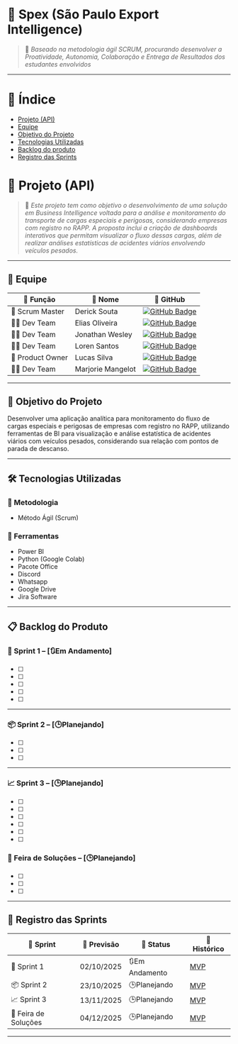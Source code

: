 # 🔧 Spex (São Paulo Export Intelligence)
> 📌 *Baseado na metodologia ágil SCRUM, procurando desenvolver a Proatividade, Autonomia, Colaboração e Entrega de Resultados dos estudantes envolvidos*

---

# 📑 Índice
* [Projeto (API)](#-projeto-api)
* [Equipe](#-equipe)
* [Objetivo do Projeto](#-objetivo-do-projeto)
* [Tecnologias Utilizadas](#%EF%B8%8F-tecnologias-utilizadas)
* [Backlog do produto](#-backlog-do-produto)
* [Registro das Sprints](#-registro-das-sprints)

# 🚀 Projeto (API) 
> 📌 *Este projeto tem como objetivo o desenvolvimento de uma solução em Business Intelligence voltada para a análise e monitoramento do transporte de cargas especiais e perigosas, considerando empresas com registro no RAPP. A proposta inclui a criação de dashboards interativos que permitam visualizar o fluxo dessas cargas, além de realizar análises estatísticas de acidentes viários envolvendo veículos pesados.*

---

## 👥 Equipe

| 💼 Função        | 👤 Nome               | 🔗 GitHub |
|------------------|----------------------|------------------------------------------------------------------|
| 🧩 Scrum Master | Derick Souta        | [![GitHub Badge](https://img.shields.io/badge/GitHub-111217?style=flat-square&logo=github&logoColor=white)](https://github.com/DerickSouta) |
| 👨‍💻 Dev Team     |  Elias Oliveira     | [![GitHub Badge](https://img.shields.io/badge/GitHub-111217?style=flat-square&logo=github&logoColor=white)](https://github.com/Oliveira835) |
| 👨‍💻 Dev Team     | Jonathan Wesley      | [![GitHub Badge](https://img.shields.io/badge/GitHub-111217?style=flat-square&logo=github&logoColor=white)](https://github.com/JonathanWesleyFS) |
| 👨‍💻 Dev Team     | Loren Santos         | [![GitHub Badge](https://img.shields.io/badge/GitHub-111217?style=flat-square&logo=github&logoColor=white)](https://github.com/LorenSUchoas) |
| 🧭 Product Owner | Lucas Silva          | [![GitHub Badge](https://img.shields.io/badge/GitHub-111217?style=flat-square&logo=github&logoColor=white)](https://github.com/LucasSilva59) |
| 👩‍💻 Dev Team     | Marjorie Mangelot    | [![GitHub Badge](https://img.shields.io/badge/GitHub-111217?style=flat-square&logo=github&logoColor=white)](https://github.com/MarjorieMangelot) |

---

## 🎯 Objetivo do Projeto
Desenvolver uma aplicação analítica para monitoramento do fluxo de cargas especiais e perigosas de empresas com registro no RAPP, utilizando ferramentas de BI para visualização e análise estatística de acidentes viários com veículos pesados, considerando sua relação com pontos de parada de descanso.


---

## 🛠️ Tecnologias Utilizadas

### 📌 Metodologia
- Método Ágil (Scrum)

### 🧰 Ferramentas
- Power BI
- Python (Google Colab)
- Pacote Office
- Discord
- Whatsapp
- Google Drive
- Jira Software

---

## 📋 Backlog do Produto

### 🏁 Sprint 1 – [🔃Em Andamento]
- [ ] 
- [ ] 
- [ ] 
- [ ]
- [ ] 

---

### 📦 Sprint 2 – [🕒Planejando]
- [ ] 
- [ ] 
- [ ]
---

### 📈 Sprint 3 – [🕒Planejando]
- [ ]
- [ ] 
- [ ] 
- [ ]
- [ ] 
- [ ] 

### 🎪 Feira de Soluções – [🕒Planejando]
- [ ]
- [ ]
- [ ]
---

## 📅 Registro das Sprints

| 🚚 Sprint              | 📆 Previsão   | 📌 Status | 📝 Histórico |
|---------------------|---------------|-----------|----------------|
| 🏁 Sprint 1            | 02/10/2025     |🔃Em Andamento | [MVP]()  |
| 📦 Sprint 2            | 23/10/2025     |🕒Planejando | [MVP]() |
| 📈 Sprint 3            | 13/11/2025     | 🕒Planejando | [MVP]()  |
| 🎪 Feira de Soluções | 04/12/2025       | 🕒Planejando | [MVP]() |

---

